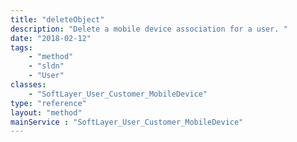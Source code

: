 ```yaml
---
title: "deleteObject"
description: "Delete a mobile device association for a user. "
date: "2018-02-12"
tags:
    - "method"
    - "sldn"
    - "User"
classes:
    - "SoftLayer_User_Customer_MobileDevice"
type: "reference"
layout: "method"
mainService : "SoftLayer_User_Customer_MobileDevice"
---
```

